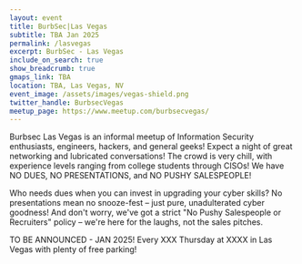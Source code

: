 ```yaml
---
layout: event
title: BurbSec|Las Vegas
subtitle: TBA Jan 2025
permalink: /lasvegas
excerpt: BurbSec - Las Vegas
include_on_search: true
show_breadcrumb: true
gmaps_link: TBA
location: TBA, Las Vegas, NV
event_image: /assets/images/vegas-shield.png
twitter_handle: BurbsecVegas
meetup_page: https://www.meetup.com/burbsecvegas/
---
```


Burbsec Las Vegas is an informal meetup of Information Security enthusiasts,
engineers, hackers, and general geeks! Expect a night of great networking and
lubricated conversations! The crowd is very chill, with
experience levels ranging from college students through CISOs! We have NO
DUES, NO PRESENTATIONS, and NO PUSHY SALESPEOPLE!

Who needs dues when you can invest in upgrading your cyber skills? No presentations mean no snooze-fest – just pure, unadulterated cyber goodness! And don't worry, we've got a strict "No Pushy Salespeople or Recruiters" policy – we're here for the laughs, not the sales pitches.

TO BE ANNOUNCED - JAN 2025! Every XXX Thursday at XXXX in Las Vegas with plenty of free parking!